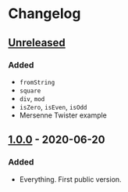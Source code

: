# Changelog

## [Unreleased]
### Added
- `fromString`
- `square`
- `div`, `mod`
- `isZero`, `isEven`, `isOdd`
- Mersenne Twister example

## [1.0.0] - 2020-06-20
### Added
- Everything. First public version.

[Unreleased]: https://github.com/malaire/elm-uint64/compare/1.0.0...HEAD
[1.0.0]: https://github.com/malaire/elm-uint64/releases/tag/1.0.0
